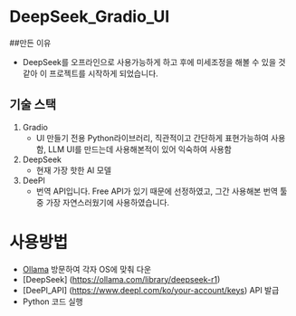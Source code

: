 # DeepSeek_Gradio_UI

##만든 이유
- DeepSeek를 오프라인으로 사용가능하게 하고 후에 미세조정을 해볼 수 있을 것 같아 이 프로젝트를 시작하게 되었습니다.

## 기술 스택
1. Gradio
    - UI 만들기 전용 Python라이브러리, 직관적이고 간단하게 표현가능하여 사용함, LLM UI를 만드는데 사용해본적이 있어 익숙하여 사용함
2. DeepSeek
    - 현재 가장 핫한 AI 모델
3. DeePl 
    - 번역 API입니다. Free API가 있기 때문에 선정하였고, 그간 사용해본 번역 툴 중 가장 자연스러웠기에 사용하였습니다.

# 사용방법
- [Ollama](https://ollama.com/) 방문하여 각자 OS에 맞춰 다운
- [DeepSeek] (https://ollama.com/library/deepseek-r1) 
- [DeePl_API] (https://www.deepl.com/ko/your-account/keys) API 발급
- Python 코드 실행
